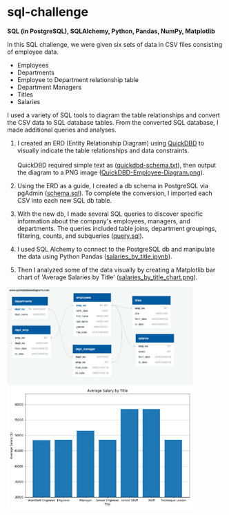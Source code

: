 # sql-challenge
**SQL (in PostgreSQL), SQLAlchemy, Python, Pandas, NumPy, Matplotlib**

In this SQL challenge, we were given six sets of data in CSV files consisting of employee data.
- Employees
- Departments
- Employee to Department relationship table
- Department Managers
- Titles
- Salaries

I used a variety of SQL tools to diagram the table relationships and convert the CSV data to SQL database tables. 
From the converted SQL database, I made additional queries and analyses. 

1. I created an ERD (Entity Relationship Diagram) using [QuickDBD](https://www.quickdatabasediagrams.com/) to visually indicate 
the table relationships and data constraints. <br><br>
QuickDBD required simple text as ([quickdbd-schema.txt](quickdbd-schema.txt)), then output the diagram to a PNG image ([QuickDBD-Employee-Diagram.png](QuickDBD-Employee-Diagram.png)).

2. Using the ERD as a guide, I created a db schema in PostgreSQL via pgAdmin ([schema.sql](schema.sql)). To complete the conversion, I imported each CSV into each new SQL db table.

3. With the new db, I made several SQL queries to discover specific information about the company's employees, managers, and departments. The queries included table joins, department groupings, filtering, counts, and subqueries ([query.sql](query.sql)). 

4. I used SQL Alchemy to connect to the PostgreSQL db and manipulate the data using Python Pandas ([salaries_by_title.ipynb](salaries_by_title.ipynb)).

5. Then I analyzed some of the data visually by creating a Matplotlib bar chart of 'Average Salaries by Title' ([salaries_by_title_chart.png](salaries_by_title_chart.png)). 

<kbd><img src="QuickDBD-Employee-Diagram.png" width="430" /></kbd><kbd><img src="salaries_by_title_chart.png" width="430" /></kbd>